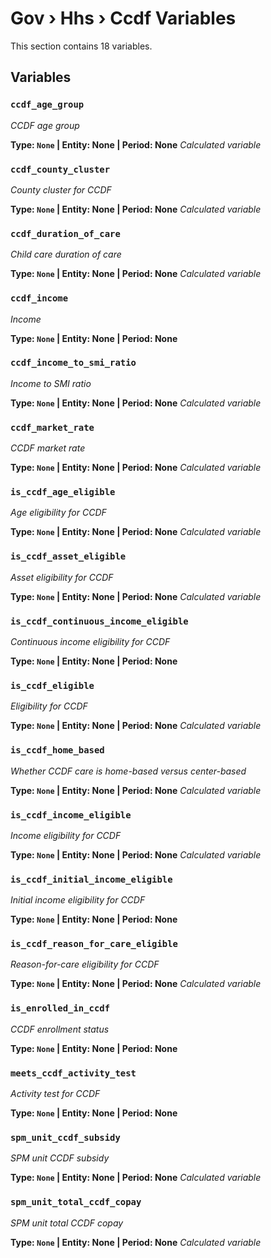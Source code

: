 # Gov › Hhs › Ccdf Variables

This section contains 18 variables.

## Variables

### `ccdf_age_group`
*CCDF age group*

**Type: `None` | Entity: None | Period: None**
*Calculated variable*

### `ccdf_county_cluster`
*County cluster for CCDF*

**Type: `None` | Entity: None | Period: None**
*Calculated variable*

### `ccdf_duration_of_care`
*Child care duration of care*

**Type: `None` | Entity: None | Period: None**
*Calculated variable*

### `ccdf_income`
*Income*

**Type: `None` | Entity: None | Period: None**

### `ccdf_income_to_smi_ratio`
*Income to SMI ratio*

**Type: `None` | Entity: None | Period: None**
*Calculated variable*

### `ccdf_market_rate`
*CCDF market rate*

**Type: `None` | Entity: None | Period: None**
*Calculated variable*

### `is_ccdf_age_eligible`
*Age eligibility for CCDF*

**Type: `None` | Entity: None | Period: None**
*Calculated variable*

### `is_ccdf_asset_eligible`
*Asset eligibility for CCDF*

**Type: `None` | Entity: None | Period: None**
*Calculated variable*

### `is_ccdf_continuous_income_eligible`
*Continuous income eligibility for CCDF*

**Type: `None` | Entity: None | Period: None**

### `is_ccdf_eligible`
*Eligibility for CCDF*

**Type: `None` | Entity: None | Period: None**
*Calculated variable*

### `is_ccdf_home_based`
*Whether CCDF care is home-based versus center-based*

**Type: `None` | Entity: None | Period: None**
*Calculated variable*

### `is_ccdf_income_eligible`
*Income eligibility for CCDF*

**Type: `None` | Entity: None | Period: None**
*Calculated variable*

### `is_ccdf_initial_income_eligible`
*Initial income eligibility for CCDF*

**Type: `None` | Entity: None | Period: None**

### `is_ccdf_reason_for_care_eligible`
*Reason-for-care eligibility for CCDF*

**Type: `None` | Entity: None | Period: None**
*Calculated variable*

### `is_enrolled_in_ccdf`
*CCDF enrollment status*

**Type: `None` | Entity: None | Period: None**

### `meets_ccdf_activity_test`
*Activity test for CCDF*

**Type: `None` | Entity: None | Period: None**

### `spm_unit_ccdf_subsidy`
*SPM unit CCDF subsidy*

**Type: `None` | Entity: None | Period: None**
*Calculated variable*

### `spm_unit_total_ccdf_copay`
*SPM unit total CCDF copay*

**Type: `None` | Entity: None | Period: None**
*Calculated variable*
